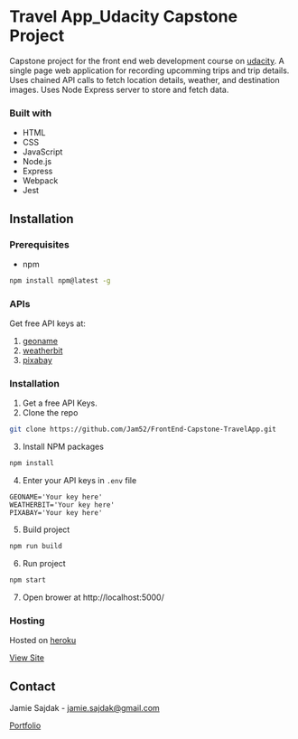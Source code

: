 # Travel App_Udacity Capstone Project

Capstone project for the front end web development course on [udacity](https://www.udacity.com/course/front-end-web-developer-nanodegree--nd0011).
A single page web application for recording upcomming trips and trip details.
Uses chained API calls to fetch location details, weather, and destination images.
Uses Node Express server to store and fetch data.

### Built with

- HTML
- CSS
- JavaScript
- Node.js
- Express
- Webpack
- Jest

## Installation

### Prerequisites

- npm

```sh
npm install npm@latest -g
```

### APIs

Get free API keys at:

1. [geoname](https://www.geonames.org/)
2. [weatherbit](https://www.weatherbit.io/)
3. [pixabay](pixabay)

### Installation

1. Get a free API Keys.
2. Clone the repo

```sh
git clone https://github.com/Jam52/FrontEnd-Capstone-TravelApp.git
```

3. Install NPM packages

```sh
npm install
```

4. Enter your API keys in `.env` file

```
GEONAME='Your key here'
WEATHERBIT='Your key here'
PIXABAY='Your key here'
```

5. Build project

```sh
npm run build
```

6. Run project

```sh
npm start
```

7. Open brower at http://localhost:5000/

### Hosting

Hosted on [heroku](https://www.heroku.com/)

[View Site](https://infinite-lowlands-79665.herokuapp.com/)

## Contact

Jamie Sajdak - jamie.sajdak@gmail.com

[Portfolio](https://www.jamiesajdak.com/)
